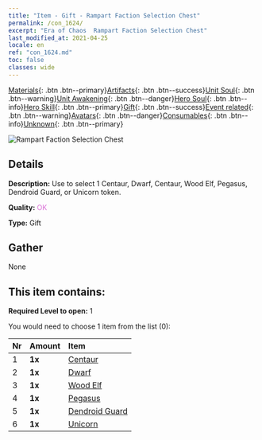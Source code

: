 ```yaml
---
title: "Item - Gift - Rampart Faction Selection Chest"
permalink: /con_1624/
excerpt: "Era of Chaos  Rampart Faction Selection Chest"
last_modified_at: 2021-04-25
locale: en
ref: "con_1624.md"
toc: false
classes: wide
---
```

 [Materials](/Items/){: .btn .btn--primary}[Artifacts](/Items/Artifacts/){: .btn .btn--success}[Unit Soul](/Items/UnitSoul/){: .btn .btn--warning}[Unit Awakening](/Items/UnitAwakening/){: .btn .btn--danger}[Hero Soul](/Items/HeroSoul/){: .btn .btn--info}[Hero Skill](/Items/HeroSkill/){: .btn .btn--primary}[Gift](/Items/Gift/){: .btn .btn--success}[Event related](/Items/Events/){: .btn .btn--warning}[Avatars](/Items/Avatars/){: .btn .btn--danger}[Consumables](/Items/Consumables/){: .btn .btn--info}[Unknown](/Items/Unknown/){: .btn .btn--primary}

 ![Rampart Faction Selection Chest](/images/t/i_907240.png)

## Details
 **Description:** Use to select 1 Centaur, Dwarf, Centaur, Wood Elf, Pegasus, Dendroid Guard, or Unicorn token.

 **Quality:** <span style="color: #DA70D6">OK</span>

 **Type:** Gift

## Gather

  None

## This item contains:

 **Required Level to open:** 1

 You would need to choose 1 item from the list (0):

  | Nr | Amount |     Item    |
  |:---|:-------|:------------|
  | 1 |  **1x** | [Centaur](/Items/unt_199/) |  | 
  | 2 |  **1x** | [Dwarf](/Items/unt_200/) |  | 
  | 3 |  **1x** | [Wood Elf](/Items/unt_201/) |  | 
  | 4 |  **1x** | [Pegasus](/Items/unt_202/) |  | 
  | 5 |  **1x** | [Dendroid Guard](/Items/unt_203/) |  | 
  | 6 |  **1x** | [Unicorn](/Items/unt_204/) |  | 
